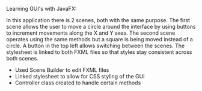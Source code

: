 Learning GUI's with JavaFX:

In this application there is 2 scenes, both with the same purpose.
The first scene allows the user to move a circle around the interface by using buttons to increment movements along the X and Y axes.
The second scene operates using the same methods but a square is being moved instead of a circle.
A button in the top left allows switching between the scenes.
The stylesheet is linked to both FXML files so that styles stay consistent across both scenes. 

- Used Scene Builder to edit FXML files
- Linked stylesheet to allow for CSS styling of the GUI
- Controller class created to handle certain methods
